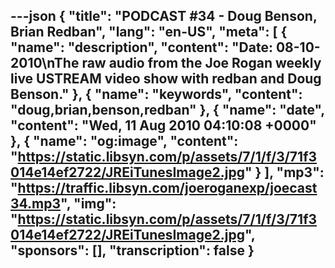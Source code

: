 ---json
{
  "title": "PODCAST #34 - Doug Benson, Brian Redban",
  "lang": "en-US",
  "meta": [
    {
      "name": "description",
      "content": "Date: 08-10-2010\nThe raw audio from the Joe Rogan weekly live USTREAM video show with redban and Doug Benson."
    },
    {
      "name": "keywords",
      "content": "doug,brian,benson,redban"
    },
    {
      "name": "date",
      "content": "Wed, 11 Aug 2010 04:10:08 +0000"
    },
    {
      "name": "og:image",
      "content": "https://static.libsyn.com/p/assets/7/1/f/3/71f3014e14ef2722/JREiTunesImage2.jpg"
    }
  ],
  "mp3": "https://traffic.libsyn.com/joeroganexp/joecast34.mp3",
  "img": "https://static.libsyn.com/p/assets/7/1/f/3/71f3014e14ef2722/JREiTunesImage2.jpg",
  "sponsors": [],
  "transcription": false
}
---
<episode-header />

<timemark seconds="0" />

<transcribe-call-to-action />

<episode-footer />